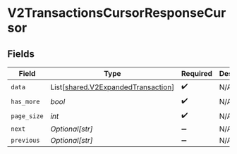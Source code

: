 # V2TransactionsCursorResponseCursor


## Fields

| Field                                                                              | Type                                                                               | Required                                                                           | Description                                                                        | Example                                                                            |
| ---------------------------------------------------------------------------------- | ---------------------------------------------------------------------------------- | ---------------------------------------------------------------------------------- | ---------------------------------------------------------------------------------- | ---------------------------------------------------------------------------------- |
| `data`                                                                             | List[[shared.V2ExpandedTransaction](../../models/shared/v2expandedtransaction.md)] | :heavy_check_mark:                                                                 | N/A                                                                                |                                                                                    |
| `has_more`                                                                         | *bool*                                                                             | :heavy_check_mark:                                                                 | N/A                                                                                | false                                                                              |
| `page_size`                                                                        | *int*                                                                              | :heavy_check_mark:                                                                 | N/A                                                                                | 15                                                                                 |
| `next`                                                                             | *Optional[str]*                                                                    | :heavy_minus_sign:                                                                 | N/A                                                                                |                                                                                    |
| `previous`                                                                         | *Optional[str]*                                                                    | :heavy_minus_sign:                                                                 | N/A                                                                                | YXVsdCBhbmQgYSBtYXhpbXVtIG1heF9yZXN1bHRzLol=                                       |